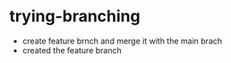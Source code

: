 # trying-branching
- create feature brnch and merge it with the main brach
- created the feature branch
